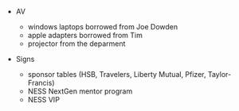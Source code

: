 + AV
    - windows laptops borrowed from Joe Dowden
	- apple adapters borrowed from Tim
	- projector from the deparment

+ Signs
    - sponsor tables (HSB, Travelers, Liberty Mutual, Pfizer, Taylor-Francis)
	- NESS NextGen mentor program
	- NESS VIP
	

